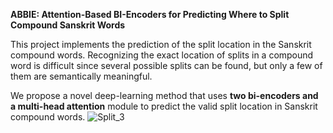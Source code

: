**ABBIE: Attention-Based BI-Encoders for Predicting Where to Split Compound Sanskrit Words**

This project implements the prediction of the split location in the Sanskrit compound words. Recognizing the exact location of splits in a compound word is difficult since several possible splits can be found, but only
 a few of them are semantically meaningful.
 
We propose a novel deep-learning method that uses **two bi-encoders and a multi-head attention** module to predict the valid split location in Sanskrit compound words.
![Split_3](https://github.com/user-attachments/assets/dca22be7-4a7a-4b74-a583-0f2c3b9400df)
